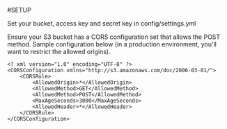 #SETUP

Set your bucket, access key and secret key in config/settings.yml

Ensure your S3 bucket has a CORS configuration set that allows the POST method. Sample configuration below (in a production environment, you'll want to restrict the allowed origins).


```
<? xml version="1.0" encoding="UTF-8" ?>
<CORSConfiguration xmlns="http://s3.amazonaws.com/doc/2006-03-01/">
    <CORSRule>
        <AllowedOrigin>*</AllowedOrigin>
        <AllowedMethod>GET</AllowedMethod>
        <AllowedMethod>POST</AllowedMethod>
        <MaxAgeSeconds>3000</MaxAgeSeconds>
        <AllowedHeader>*</AllowedHeader>
    </CORSRule>
</CORSConfiguration>
```